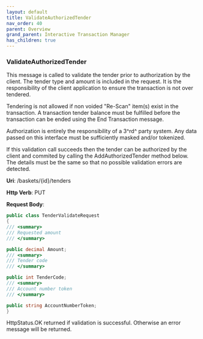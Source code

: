 ```yaml
---
layout: default
title: ValidateAuthorizedTender
nav_order: 40
parent: Overview
grand_parent: Interactive Transaction Manager
has_children: true
---
```

### ValidateAuthorizedTender 

This message is called to validate the tender prior to authorization by
the client. The tender type and amount is included in the request. It is
the responsibility of the client application to ensure the transaction
is not over tendered.

Tendering is not allowed if non voided "Re-Scan" item(s) exist in the
transaction. A transaction tender balance must be fulfilled before the
transaction can be ended using the End Transaction message.

Authorization is entirely the responsibility of a 3^rd^ party system.
Any data passed on this interface must be sufficiently masked and/or
tokenized.

If this validation call succeeds then the tender can be authorized by
the client and commited by calling the AddAuthorizedTender method below.
The details must be the same so that no possible validation errors are
detected.

**Uri**: /baskets/{id}/tenders

**Http Verb**: PUT

**Request Body**:
```csharp
public class TenderValidateRequest
{
/// <summary>
/// Requested amount
/// </summary>

public decimal Amount;
/// <summary>
/// Tender code
/// </summary>

public int TenderCode;
/// <summary>
/// Account number token
/// </summary>

public string AccountNumberToken;
}
```
HttpStatus.OK returned if validation is successful. Otherwise an error
message will be returned.
